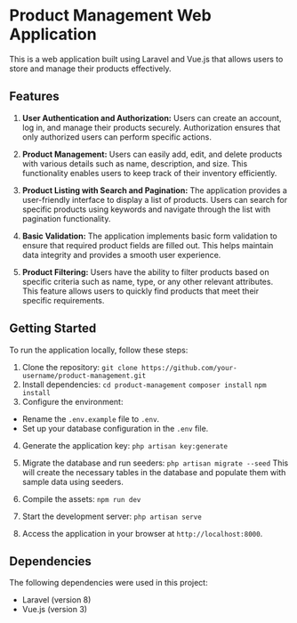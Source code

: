 # Product Management Web Application

This is a web application built using Laravel and Vue.js that allows users to store and manage their products effectively.

## Features

1. **User Authentication and Authorization:** Users can create an account, log in, and manage their products securely. Authorization ensures that only authorized users can perform specific actions.

2. **Product Management:** Users can easily add, edit, and delete products with various details such as name, description, and size. This functionality enables users to keep track of their inventory efficiently.

3. **Product Listing with Search and Pagination:** The application provides a user-friendly interface to display a list of products. Users can search for specific products using keywords and navigate through the list with pagination functionality.

4. **Basic Validation:** The application implements basic form validation to ensure that required product fields are filled out. This helps maintain data integrity and provides a smooth user experience.

5. **Product Filtering:** Users have the ability to filter products based on specific criteria such as name, type, or any other relevant attributes. This feature allows users to quickly find products that meet their specific requirements.

## Getting Started

To run the application locally, follow these steps:

1. Clone the repository:
 `git clone https://github.com/your-username/product-management.git`
2. Install dependencies:
`cd product-management`
`composer install`
`npm install`
3. Configure the environment:
- Rename the `.env.example` file to `.env`.
- Set up your database configuration in the `.env` file.
4. Generate the application key:
 `php artisan key:generate`
5. Migrate the database and run seeders:
 `php artisan migrate --seed`
This will create the necessary tables in the database and populate them with sample data using seeders.

6. Compile the assets:
 `npm run dev`
7. Start the development server:
 `php artisan serve`
8. Access the application in your browser at `http://localhost:8000`.

## Dependencies

The following dependencies were used in this project:

- Laravel (version 8)
- Vue.js (version 3)
